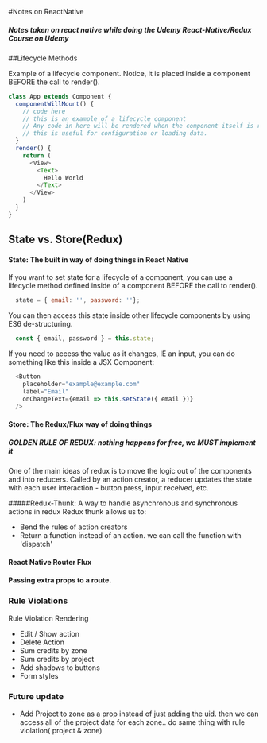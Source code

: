 #Notes on ReactNative

##### Notes taken on react native while doing the Udemy React-Native/Redux Course on Udemy

##Lifecycle Methods

Example of a lifecycle component. Notice, it is placed inside a component BEFORE the call to render().

```javascript
class App extends Component {
  componentWillMount() {
    // code here
    // this is an example of a lifecycle component
    // Any code in here will be rendered when the component itself is rendered
    // this is useful for configuration or loading data.
  }
  render() {
    return (
      <View>
        <Text>
          Hello World
        </Text>
      </View>
    )
  }
}
```

## State vs. Store(Redux)

#### State: The built in way of doing things in React Native

If you want to set state for a lifecycle of a component, you can use a lifecycle method defined inside of a component BEFORE the call to render().

```javascript
  state = { email: '', password: ''};
```

You can then access this state inside other lifecycle components by using ES6 de-structuring.

```javascript
  const { email, password } = this.state;
```

If you need to access the value as it changes, IE an input, you can do something like this inside a JSX Component:

```javascript
  <Button
    placeholder="example@example.com"
    label="Email"
    onChangeText={email => this.setState({ email })}
  />
```  

#### Store: The Redux/Flux way of doing things

##### GOLDEN RULE OF REDUX: nothing happens for free, we MUST implement it
One of the main ideas of redux is to move the logic out of the components and into reducers. Called by an action creator, a reducer updates the state with each user interaction - button press, input received, etc.

#####Redux-Thunk: A way to handle asynchronous and synchronous actions in redux
Redux thunk allows us to:  

* Bend the rules of action creators
* Return a function instead of an action. we can call the function with 'dispatch'


#### React Native Router Flux

#### Passing extra props to a route.


### Rule Violations

Rule Violation Rendering

* Edit / Show action
* Delete Action
* Sum credits by zone
* Sum credits by project
* Add shadows to buttons
* Form styles

### Future update

* Add Project to zone as a prop instead of just adding the uid. then we can access all of the project data for each zone.. do same thing with rule violation( project & zone)
